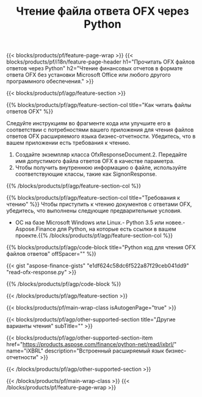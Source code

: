 ﻿---
title: Чтение файла ответа OFX через Python
description: Пример кода для чтения файла ответов OFX. Используйте пример кода API для чтения пакетных файлов ответов OFX в приложениях на основе Python. 
url: /ru/python-net/read/ofx-response/
family: finance
platformtag: python
feature: read
informat: OFX response
outformat: 
otherformats: 
---
{{< blocks/products/pf/feature-page-wrap >}}
{{< blocks/products/pf/i18n/feature-page-header h1="Прочитать OFX файлов ответов через Python" h2="Чтение финансовых отчетов в формате ответа OFX без установки Microsoft Office или любого другого программного обеспечения." >}}

{{< blocks/products/pf/agp/feature-section >}}

{{% blocks/products/pf/agp/feature-section-col title="Как читать файлы ответов OFX" %}}

Следуйте инструкциям во фрагменте кода или улучшите его в соответствии с потребностями вашего приложения для чтения файлов ответов OFX расширяемого языка бизнес-отчетности. Убедитесь, что в вашем приложении есть требования к чтению.

1. Создайте экземпляр класса OfxResponseDocument.2. Передайте имя допустимого файла ответов OFX в качестве параметра.
3. Чтобы получить внутреннюю информацию о файле, используйте соответствующие классы, такие как SignonResponse.

{{% /blocks/products/pf/agp/feature-section-col %}}

{{% blocks/products/pf/agp/feature-section-col title="Требования к чтению" %}}
Чтобы приступить к чтению документов с ответами OFX, убедитесь, что выполнены следующие предварительные условия. 
- ОС на базе Microsoft Windows или Linux.- Python 3.5 или новее.- Aspose.Finance для Python, на которые есть ссылки в вашем проекте.{{% /blocks/products/pf/agp/feature-section-col %}}

{{% blocks/products/pf/agp/code-block title="Python код для чтения OFX файлов ответов" offSpacer="" %}}

{{< gist "aspose-finance-gists" "e1df624c58dc6f522a87f29ceb041dd9" "read-ofx-response.py" >}}

{{% /blocks/products/pf/agp/code-block %}}

{{< /blocks/products/pf/agp/feature-section >}}

{{< blocks/products/pf/main-wrap-class isAutogenPage="true" >}}

{{< blocks/products/pf/agp/other-supported-section title="Другие варианты чтения" subTitle="" >}}

{{< blocks/products/pf/agp/other-supported-section-item href="https://products.aspose.com/finance/python-net/read/ixbrl/" name="iXBRL" description="Встроенный расширяемый язык бизнес-отчетности" >}}

{{< /blocks/products/pf/agp/other-supported-section >}}

{{< /blocks/products/pf/main-wrap-class >}}
{{< /blocks/products/pf/feature-page-wrap >}}